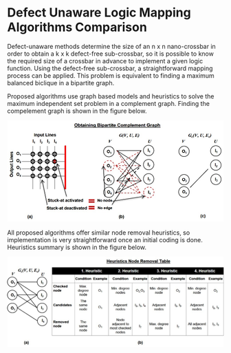 # Defect Unaware Logic Mapping Algorithms Comparison

Defect-unaware methods determine the size of an n x n nano-crossbar in order to obtain a k x k defect-free sub-crossbar, so it is possible to know the required size of a crossbar in advance to implement a given logic function. Using the defect-free sub-crossbar, a straightforward mapping process can be applied. This problem is equivalent to finding a maximum balanced biclique in a bipartite graph. 

Proposed algorithms use graph based models and heuristics to solve the maximum independent set problem in a complement graph. Finding the compelement graph is shown in the figure below.

<p align="center"><img src="/fig/bipartite_complement.jpg" width="600"></p>

All proposed algorithms offer similar node removal heuristics, so implementation is very  straightforward once an initial coding is done.  Heuristics summary is shown in the figure below. 

<p align="center"><img src="/fig/heuristic.jpg" width="600"></p>


